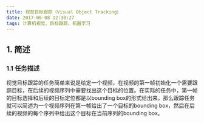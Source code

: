 ```yaml
---
title: 视觉目标跟踪（Visual Object Tracking）
date: 2017-06-08 12:30:27
tags: 计算机视觉、目标跟踪、机器学习
---
```

## 1. 简述
### 1.1 任务描述
视觉目标跟踪的任务简单来说是给定一个视频，在视频的第一帧初始化一个需要跟踪目标，在后续的视频序列中需要找出这个目标的位置。在实际的任务中，第一帧的目标选择和后续的目标定位都是以bounding box的形式给出来，那么跟踪任务就可以简述为一个视频序列在第一帧给出了一个目标的bounding box，然后在后续的视频的每个序列中给出这个目标在当前序列的bounding box。

